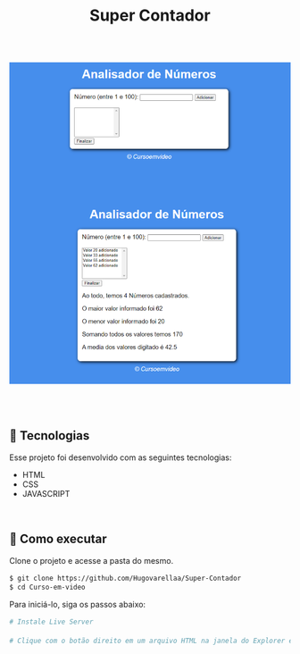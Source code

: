 
<h1 align="center">Super Contador</h1>

<br>
<br>
<p align="center">
  <img src="./1.png"  />
     
</p>

<br>
<br>

## 🧪 Tecnologias

Esse projeto foi desenvolvido com as seguintes tecnologias:

- HTML
- CSS
- JAVASCRIPT
<br>

## 🚀 Como executar

Clone o projeto e acesse a pasta do mesmo.

```bash
$ git clone https://github.com/Hugovarellaa/Super-Contador
$ cd Curso-em-video
```

Para iniciá-lo, siga os passos abaixo:
```bash
# Instale Live Server

# Clique com o botão direito em um arquivo HTML na janela do Explorer e clique em Abrir com Live Server

```
